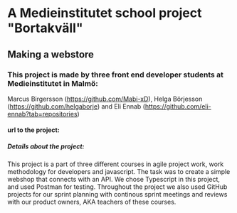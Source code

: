 # A Medieinstitutet school project "Bortakväll"
## Making a webstore
### This project is made by three front end developer students at Medieinstitutet in Malmö: 
Marcus Birgersson (https://github.com/Mabi-xD), Helga Börjesson (https://github.com/helgaborje) and Eli Ennab (https://github.com/eli-ennab?tab=repositories)
#### url to the project:
##### Details about the project: 
This project is a part of three different courses in agile project work, work methodology for developers and javascript. The task was to create a simple webshop that connects with an API. We chose Typescript in this project, and used Postman for testing. Throughout the project we also used GitHub projects for our sprint planning with continous sprint meetings and reviews with our product owners, AKA teachers of these courses.
